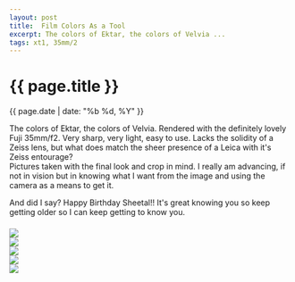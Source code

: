 ```yaml
---
layout: post
title:  Film Colors As a Tool
excerpt: The colors of Ektar, the colors of Velvia ...
tags: xt1, 35mm/2
---
```




{{ page.title }}
================
<div class="pdate"> {{ page.date | date: "%b %d, %Y" }} </div>


<div class="row">
<div class="col-xs-12">
<p>
The colors of Ektar, the colors of Velvia. Rendered with the definitely lovely Fuji 35mm/f2.
Very sharp, very light, easy to use. Lacks the solidity of a Zeiss lens, but what does match the sheer
presence of a Leica with it's Zeiss entourage?
</br>
Pictures taken with the final look and crop in mind. I really am advancing, if not in vision but in knowing what I want from the image and using the camera as a means to get it.

</p>
<p>
And did I say? Happy Birthday Sheetal!! It's great knowing you so keep getting older
 so I can keep getting to know you.
</p>
 

<div class="row row-centered">
<div class="col-xs-3"></div>
<div class="col-xs-6">
<div id="demo6" class="flex-images" style="padding-top:0.5em;">

<div class="item" data-w="400" data-h="270" data-solo="y">
	<div class="img"><a href="https://docs.google.com/uc?id=0B6d70FmpKIi1RWFPUUs0cENIWjQ"><img src="https://docs.google.com/uc?id=0B6d70FmpKIi1V0pkMTNDN2hWSm8" data-src="https://docs.google.com/uc?id=0B6d70FmpKIi1TkFMemhfbm45WlE"></a></div>
</div>
<div class="item" data-w="270" data-h="400" data-solo="y">
	<div class="img"><a href="https://docs.google.com/uc?id=0B6d70FmpKIi1MGktMkZUMTlacE0"><img src="https://docs.google.com/uc?id=0B6d70FmpKIi1V0pkMTNDN2hWSm8" data-src="https://docs.google.com/uc?id=0B6d70FmpKIi1Zk9vSnNaeGY1NWc"></a></div>
</div>

<div class="item" data-w="270" data-h="400" data-solo="y">
	<div class="img"><a href="https://docs.google.com/uc?id=0B6d70FmpKIi1d21UN21RQTNKcXM"><img src="https://docs.google.com/uc?id=0B6d70FmpKIi1V0pkMTNDN2hWSm8" data-src="https://docs.google.com/uc?id=0B6d70FmpKIi1MEFZWnMyVTB4bXc"></a></div>
</div>
<div class="item" data-w="400" data-h="312" data-solo="y">
	<div class="img"><a href="https://docs.google.com/uc?id=0B6d70FmpKIi1VUs0RmdVRWVfMm8"><img src="https://docs.google.com/uc?id=0B6d70FmpKIi1V0pkMTNDN2hWSm8" data-src="https://docs.google.com/uc?id=0B6d70FmpKIi1bnAyMVkyQnFJNkk"></a></div>
</div>
<div class="item" data-w="270" data-h="400" data-solo="y">
	<div class="img"><a href="https://docs.google.com/uc?id=0B6d70FmpKIi1QmRIUWJBVHdGMHc"><img src="https://docs.google.com/uc?id=0B6d70FmpKIi1V0pkMTNDN2hWSm8" data-src="https://docs.google.com/uc?id=0B6d70FmpKIi1QmRIUWJBVHdGMHc"></a></div>
</div>
</div>
</div>
<div class="col-xs-3"></div>
</div>
</div>

<script>
$('#demo6').flexImages({ rowHeight:400 , truncate: 0});
</script>








<!-- Ends op most -->
